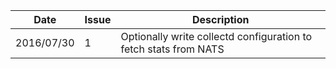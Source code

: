 |Date      |Issue |Description                                                                                              |
|----------|------|---------------------------------------------------------------------------------------------------------|
|2016/07/30|1     |Optionally write collectd configuration to fetch stats from NATS                                         |
